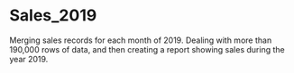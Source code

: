 # Sales_2019
Merging sales records for each month of 2019. Dealing with more than 190,000 rows of data, and then creating a report showing sales during the year 2019.
